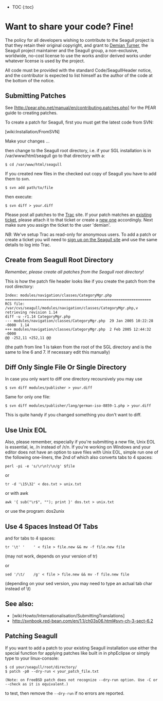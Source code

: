 <!-- Name: Code/SubmittingPatches -->
<!-- Version: 16 -->
<!-- Last-Modified: 2007/04/17 17:12:39 -->
<!-- Author: lyric -->

* TOC
{:toc}

# Want to share your code? Fine!

The policy for all developers wishing to contribute to the Seagull project is that they retain their original copyright, and grant to [Demian Turner][1], the Seagull project maintainer and the Seagull group, a non-exclusive, worldwide, no-cost license to use the works and/or derived works under whatever license is used by the project. 

All code must be provided with the standard Code/SeagullHeader notice, and the contributor is expected to list himself as the author of the code at the bottom of the notice.

## Submitting Patches

See [http://pear.php.net/manual/en/contributing.patches.php] for the PEAR guide to creating patches.

To create a patch for Seagull, first you must get the latest code from SVN:

[wiki:Installation/FromSVN]

Make your changes ...

then change to the Seagull root directory, i.e. if your SGL installation is in /var/www/html/seagull go to 
that directory with a:



	$ cd /var/www/html/seagull


If you created new files in the checked out copy of Seagull you have to add them to svn.



	$ svn add path/to/file


then execute:



	$ svn diff > your.diff


Please post all patches to the [Trac][2] site.  If your patch matches an [existing ticket][3], please attach it to that ticket or create a [new one][4] accordingly. Next make sure you assign the ticket to the user 'demian'.

*NB*: We've setup Trac as read-only for anonymous users.  To add a patch or create a ticket you will need to [sign up on the Seagull site][5] and use the same details to log into Trac. 

## Create from Seagull Root Directory

*Remember, please create all patches from the Seagull root directory!*

This is how the patch file header looks like if you create the patch from the root directory:

	Index: modules/navigation/classes/CategoryMgr.php
	===================================================================
	RCS file: /var/cvs/seagull/modules/navigation/classes/CategoryMgr.php,v
	retrieving revision 1.14
	diff -u -r1.14 CategoryMgr.php
	--- modules/navigation/classes/CategoryMgr.php  29 Jan 2005 10:22:28 -0000  1.14
	+++ modules/navigation/classes/CategoryMgr.php  2 Feb 2005 12:44:32 -0000
	@@ -252,11 +252,11 @@

(the path from line 1 is taken from the root of the SGL directory and is the same to line 6 and 7. If necessary edit this manually)

## Diff Only Single File Or Single Directory

In case you only want to diff one directory recoursively you may use



	$ svn diff modules/publisher > your.diff


Same for only one file:



	$ svn diff modules/publisher/lang/german-iso-8859-1.php > your.diff


This is quite handy if you changed something you don't want to diff.

## Use Unix EOL

Also, please remember, especially if you're submitting a new file, Unix EOL is essential, ie, /n instead of /r/n.  If you're working on Windows and your editor does not have an option to save files with Unix EOL, simple run one of the following one-liners, the 2nd of which also converts tabs to 4 spaces:



	perl -pi -e 's/\r\n?/\n/g' $file


or



	tr -d '\15\32' < dos.txt > unix.txt


or with awk



	awk '{ sub("\r$", ""); print }' dos.txt > unix.txt


or use the program: dos2unix

## Use 4 Spaces Instead Of Tabs

and for tabs to 4 spaces:



	tr '\t' '    ' < file > file.new && mv -f file.new file

(may not work, depends on your version of tr)

or



	sed '/\t/    /g' < file > file.new && mv -f file.new file

(depending on your sed version, you may need to type an actual tab char instead of \t)

## See also:
  *  [wiki:Howto/Internationalisation/SubmittingTranslations]
  * http://svnbook.red-bean.com/en/1.1/ch03s06.html#svn-ch-3-sect-6.2

## Patching Seagull
If you want to add a patch to your existing Seagull installation use either the special function for applying patches like built in in phpEclipse or simply type to your linux-console:


	$ cd your/seagull/root/directory/
	$ patch -p0 --dry-run < your_patch_file.txt
	
	(Note: on FreeBSD patch does not recognize --dry-run option. Use -C or --check as it is equivalent.)

to test, then remove the `--dry-run` if no errors are reported.

[1]:	/wiki:User/DemianTurner/
[2]:	http://trac.seagullproject.org/
[3]:	http://trac.seagullproject.org/report/6
[4]:	http://trac.seagullproject.org/newticket
[5]:	http://seagullproject.org/user/register/